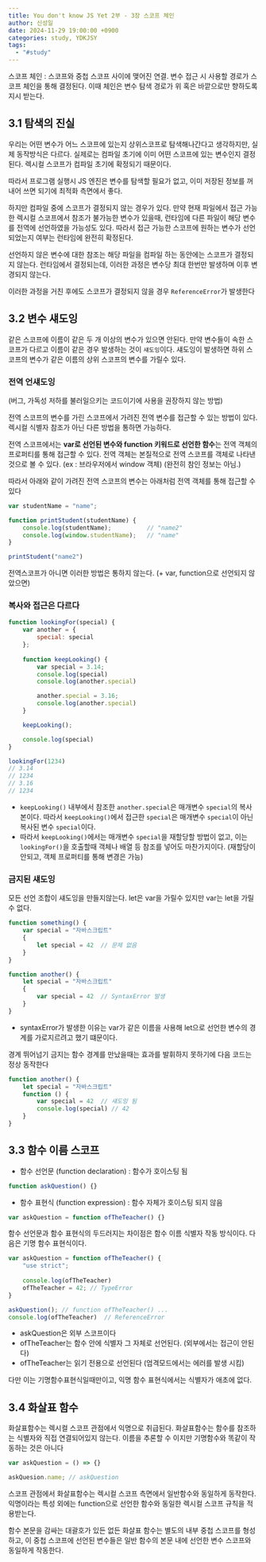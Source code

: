 ```yaml
---
title: You don't know JS Yet 2부 - 3장 스코프 체인
author: 신성일
date: 2024-11-29 19:00:00 +0900
categories: study, YDKJSY
tags:
  - "#study"
---
```

스코프 체인 : 스코프와 중첩 스코프 사이에 맺어진 연결. 변수 접근 시 사용할 경로가 스코프 체인을 통해 결정된다. 이때 체인은 변수 탐색 경로가 위 혹은 바깥으로만 향하도록 지시 받는다.


## 3.1 탐색의 진실

우리는 어떤 변수가 어느 스코프에 있는지 상위스코프로 탐색해나간다고 생각하지만, 실제 동작방식은 다르다. 실제로는 컴파일 초기에 이미 어떤 스코프에 있는 변수인지 결정된다. 렉시컬 스코프가 컴파일 초기에 확정되기 때문이다.

따라서 프로그램 실행시 JS 엔진은 변수를 탐색할 필요가 없고, 이미 저장된 정보를 꺼내어 쓰면 되기에 최적화 측면에서 좋다.

하지만 컴파일 중에 스코프가 결정되지 않는 경우가 있다. 만약 현재 파일에서 접근 가능한 렉시컬 스코프에서 참조가 불가능한 변수가 있을때, 런타임에 다른 파일이 해당 변수를 전역에 선언하였을 가능성도 있다. 따라서 접근 가능한 스코프에 원하는 변수가 선언되었는지 여부는 런타임에 완전히 확정된다.

선언하지 않은 변수에 대한 참조는 해당 파일을 컴파일 하는 동안에는 스코프가 결정되지 않는다. 런타임에서 결정되는데, 이러한 과정은 변수당 최대 한번만 발생하며 이후 변경되지 않는다.

이러한 과정을 거친 후에도 스코프가 결정되지 않을 경우 `ReferenceError`가 발생한다


## 3.2 변수 섀도잉

같은 스코프에 이름이 같은 두 개 이상의 변수가 있으면 안된다. 만약 변수들이 속한 스코프가 다르고 이름이 같은 경우 발생하는 것이 `섀도잉`이다. 섀도잉이 발생하면 하위 스코프의 변수가 같은 이름의 상위 스코프의 변수를 가릴수 있다.

### 전역 언섀도잉

(버그, 가독성 저하를 불러일으키는 코드이기에 사용을 권장하지 않는 방법)

전역 스코프의 변수를 가린 스코프에서 가려진 전역 변수를 접근할 수 있는 방법이 있다. 렉시컬 식별자 참조가 아닌 다른 방법을 통하면 가능하다.

전역 스코프에서는 **var로 선언된 변수와 function 키워드로 선언한 함수**는 전역 객체의 프로퍼티를 통해 접근할 수 있다. 전역 객체는 본질적으로 전역 스코프를 객체로 나타낸 것으로 볼 수 있다. (ex : 브라우저에서 window 객체) (완전히 참인 정보는 아님.)

따라서 아래와 같이 가려진 전역 스코프의 변수는 아래처럼 전역 객체를 통해 접근할 수 있다
```js
var studentName = "name";

function printStudent(studentName) {
	console.log(studentName);          // "name2"
	console.log(window.studentName);   // "name"
}

printStudent("name2")
```

전역스코프가 아니면 이러한 방법은 통하지 않는다. (+ var, function으로 선언되지 않았으면)

### 복사와 접근은 다르다


```js
function lookingFor(special) {
	var another = {
		special: special
	};
	
	function keepLooking() {
		var special = 3.14;
		console.log(special)
		console.log(another.special)

		another.special = 3.16;
		console.log(another.special)
	}

	keepLooking();

	console.log(special)
}

lookingFor(1234)
// 3.14
// 1234
// 3.16
// 1234
```

- `keepLooking()` 내부에서 참조한 `another.special`은 매개변수 `special`의 복사본이다. 따라서 `keepLooking()`에서 접근한 `special`은 매개변수 `special`이 아닌 복사된 변수 `special`이다.
- 따라서 `keepLooking()`에서는 매개변수 `special`을 재할당할 방법이 없고, 이는 `lookingFor()`을 호출할때 객체나 배열 등 참조를 넣어도 마찬가지이다. (재할당이 안되고, 객체 프로퍼티를 통해 변경은 가능)

### 금지된 섀도잉

모든 선언 조합이 섀도잉을 만들지않는다. let은 var을 가릴수 있지만 var는 let을 가릴 수 없다.

```js
function something() {
	var special = "자바스크립트"
	{
		let special = 42  // 문제 없음
	}
}

function another() {
	let special = "자바스크립트"
	{
		var special = 42  // SyntaxError 발생 
	}
}
```

- syntaxError가 발생한 이유는 var가 같은 이름을 사용해 let으로 선언한 변수의 경계를 가로지르려고 했기 떄문이다. 

경계 뛰어넘기 금지는 함수 경계를 만났을때는 효과를 발휘하지 못하기에 다음 코드는 정상 동작한다

```js
function another() {
	let special = "자바스크립트"
	function () {
		var special = 42  // 섀도잉 됨
		console.log(special) // 42
	}
}
```

## 3.3 함수 이름 스코프

- 함수 선언문 (function declaration) : 함수가 호이스팅 됨
```js
function askQuestion() {}
```

- 함수 표현식 (function expression) : 함수 자체가 호이스팅 되지 않음
```js
var askQuestion = function ofTheTeacher() {}
```

함수 선언문과 함수 표현식의 두드러지는 차이점은 함수 이름 식별자 작동 방식이다. 다음은 기명 함수 표현식이다. 
```js
var askQuestion = function ofTheTeacher() {
    "use strict";
    
	console.log(ofTheTeacher)
	ofTheTeacher = 42; // TypeError
}

askQuestion(); // function ofTheTeacher() ...
console.log(ofTheTeacher)  // ReferenceError
```

- askQuestion은 외부 스코프이다
- ofTheTeacher는 함수 안에 식별자 그 자체로 선언된다. (외부에서는 접근이 안된다)
- ofTheTeacher는 읽기 전용으로 선언된다 (엄격모드에서는 에러를 발생 시킴)

다만 이는 기명함수표현식일때만이고, 익명 함수 표현식에서는 식별자가 애초에 없다.

## 3.4 화살표 함수

화살표함수는 렉시컬 스코프 관점에서 익명으로 취급된다. 화살표함수는 함수를 참조하는 식별자와 직접 연결되어있지 않는다. 이름을 추론할 수 이지만 기명함수와 똑같이 작동하는 것은 아니다

```js
var askQuestion = () => {}

askQuesion.name; // askQuestion
```

스코프 관점에서 화살표함수는 렉시컬 스코프 측면에서 일반함수와 동일하게 동작한다. 익명이라는 특성 외에는 function으로 선언한 함수와 동일한 렉시컬 스코프 규칙을 적용받는다. 

함수 본문을 감싸는 대괄호가 있든 없든 화살표 함수는 별도의 내부 중첩 스코프를 형성하고, 이 중첩 스코프에 선언된 변수들은 일반 함수의 본문 내에 선언한 변수 스코프와 동일하게 작동한다.